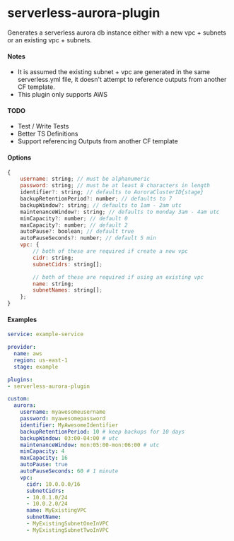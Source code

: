 # serverless-aurora-plugin

Generates a serverless aurora db instance either with a new vpc + subnets or an existing vpc + subnets.

#### Notes
- It is assumed the existing subnet + vpc are generated in the same serverless.yml file, it doesn't attempt to reference outputs from another CF template.
- This plugin only supports AWS

#### TODO
- Test / Write Tests
- Better TS Definitions
- Support referencing Outputs from another CF template

#### Options
```javascript
{
    username: string; // must be alphanumeric
    password: string; // must be at least 8 characters in length
    identifier?: string; // defaults to AuroraClusterID{stage}
    backupRetentionPeriod?: number; // defaults to 7
    backupWindow?: string; // defaults to 1am - 2am utc
    maintenanceWindow?: string; // defaults to monday 3am - 4am utc
    minCapacity?: number; // default 0
    maxCapacity?: number; // default 2
    autoPause?: boolean; // default true
    autoPauseSeconds?: number; // default 5 min
    vpc: {
        // both of these are required if create a new vpc
        cidr: string;
        subnetCidrs: string[];

        // both of these are required if using an existing vpc
        name: string;
        subnetNames: string[];
    };
}

```

#### Examples
```yaml
service: example-service

provider:
  name: aws
  region: us-east-1
  stage: example

plugins:
- serverless-aurora-plugin

custom:
  aurora:
    username: myawesomeusername
    password: myawesomepassword
    identifier: MyAwesomeIdentifier
    backupRetentionPeriod: 10 # keep backups for 10 days
    backupWindow: 03:00-04:00 # utc
    maintenanceWindow: mon:05:00-mon:06:00 # utc
    minCapacity: 4
    maxCapacity: 16
    autoPause: true
    autoPauseSeconds: 60 # 1 minute
    vpc:
      cidr: 10.0.0.0/16
      subnetCidrs:
      - 10.0.1.0/24
      - 10.0.2.0/24
      name: MyExistingVPC
      subnetName:
      - MyExistingSubnetOneInVPC
      - MyExistingSubnetTwoInVPC
```
